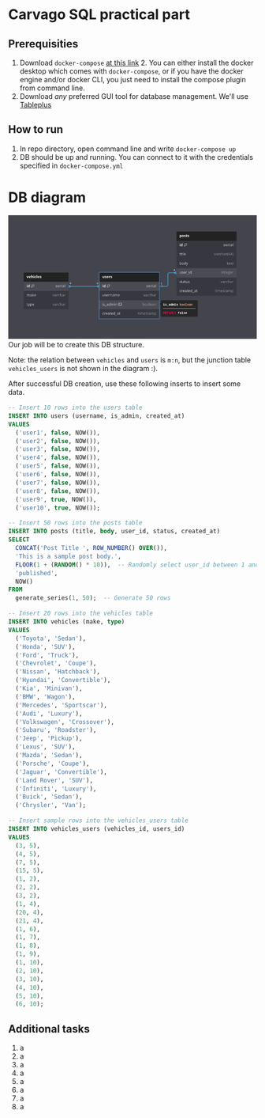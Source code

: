 # Carvago SQL practical part

## Prerequisities
1. Download `docker-compose` [at this link](https://docs.docker.com/compose/install/)
   2. You can either install the docker desktop which comes with `docker-compose`, or if you have the docker engine and/or docker CLI, you just need to install the compose plugin from command line.
2. Download _any_ preferred GUI tool for database management. We'll use [Tableplus](https://tableplus.com/)


## How to run
1. In repo directory, open command line and write `docker-compose up`
2. DB should be up and running. You can connect to it with the credentials specified in `docker-compose.yml`

# DB diagram
![DB to create](/img/db.png)
Our job will be to create this DB structure.

Note: the relation between `vehicles` and `users` is `m:n`, but the junction table `vehicles_users` is not shown in the diagram :).

After successful DB creation, use these following inserts to insert some data.
```sql
-- Insert 10 rows into the users table
INSERT INTO users (username, is_admin, created_at)
VALUES 
  ('user1', false, NOW()),
  ('user2', false, NOW()),
  ('user3', false, NOW()),
  ('user4', false, NOW()),
  ('user5', false, NOW()),
  ('user6', false, NOW()),
  ('user7', false, NOW()),
  ('user8', false, NOW()),
  ('user9', true, NOW()),
  ('user10', true, NOW());
```

```sql
-- Insert 50 rows into the posts table
INSERT INTO posts (title, body, user_id, status, created_at)
SELECT 
  CONCAT('Post Title ', ROW_NUMBER() OVER()), 
  'This is a sample post body.',
  FLOOR(1 + (RANDOM() * 10)),  -- Randomly select user_id between 1 and 10
  'published',
  NOW()
FROM 
  generate_series(1, 50);  -- Generate 50 rows
```

```sql
-- Insert 20 rows into the vehicles table
INSERT INTO vehicles (make, type)
VALUES 
  ('Toyota', 'Sedan'),
  ('Honda', 'SUV'),
  ('Ford', 'Truck'),
  ('Chevrolet', 'Coupe'),
  ('Nissan', 'Hatchback'),
  ('Hyundai', 'Convertible'),
  ('Kia', 'Minivan'),
  ('BMW', 'Wagon'),
  ('Mercedes', 'Sportscar'),
  ('Audi', 'Luxury'),
  ('Volkswagen', 'Crossover'),
  ('Subaru', 'Roadster'),
  ('Jeep', 'Pickup'),
  ('Lexus', 'SUV'),
  ('Mazda', 'Sedan'),
  ('Porsche', 'Coupe'),
  ('Jaguar', 'Convertible'),
  ('Land Rover', 'SUV'),
  ('Infiniti', 'Luxury'),
  ('Buick', 'Sedan'),
  ('Chrysler', 'Van');
```

```sql
-- Insert sample rows into the vehicles_users table
INSERT INTO vehicles_users (vehicles_id, users_id)
VALUES
  (3, 5),
  (4, 5),
  (7, 5),
  (15, 5),
  (1, 2),
  (2, 2),
  (3, 2),
  (1, 4),
  (20, 4),
  (21, 4), 
  (1, 6), 
  (1, 7), 
  (1, 8), 
  (1, 9), 
  (1, 10), 
  (2, 10), 
  (3, 10), 
  (4, 10), 
  (5, 10), 
  (6, 10);
```

## Additional tasks
1. a
2. a
3. a
4. a
5. a
6. a
7. a
8. a
